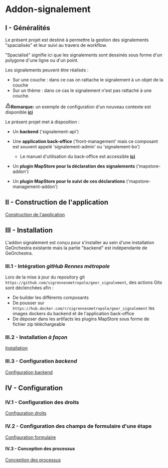 # Addon-signalement

## I - Généralités

Le présent projet est destiné à permettre la gestion des signalements "spacialisés" et leur suivi au travers de workflow.

"Spacialisé" signifie ici que les signalements sont dessinés sous forme d'un polygone d'une ligne ou d'un point.

Les signalements peuvent être réalisés :

* Sur une couche : dans ce cas on rattache le signalement à un objet de la couche
* Sur un thème : dans ce cas le signalement n'est pas rattaché à une couche.

**![](readme/warn.png)Remarque:** un exemple de configuration d'un nouveau contexte est disponible **[ici](readme/README_EXEMPLE.md)**

Le présent projet met à disposition :

* Un **backend** ('signalement-api')
* Une **application back-office** ('front-management' mais ce composant est souvent appelé 'signalement-admin' ou 'signalement-bo')

    * Le manuel d'utilisation du back-office est accessible **[ici](readme/README_BACKOFFICE.md)**
    
* Un **plugin MapStore pour la déclaration des signalements** ('mapstore-addon')
* Un **plugin MapStore pour le suivi de ces déclarations** ('mapstore-management-addon')


## II - Construction de l'application

[Construction de l'application](readme/README_BUILD.md)

## III - Installation

L'addon signalement est conçu pour s'installer au sein d'une installation GeOrchestra existante mais la partie "backend" est indépendante de GeOrchestra.

### III.1 - Intégration *gitHub Rennes métropole*

Lors de la mise à jour du repository git `https://github.com/sigrennesmetropole/geor_signalement`, des actions Gits sont déclenchées afin :

- De builder les différents composants
- De pousser sur `https://hub.docker.com/r/sigrennesmetropole/geor_signalement` les images dockers du backend et de l'application back-office
- De déposer dans les artifacts les plugins MapStore sous forme de fichier zip téléchargeable

### III.2 - Installation *à façon*

[Installation](readme/README_INSTALL.md)

### III.3 - Configuration *backend*

[Configuration backend](readme/README_CONFIGURATION_BACKEND.md)

## IV - Configuration

### IV.1 - Configuration des droits

[Configuration droits](readme/README_CONFIGURATION_DROIT.md)

### IV.2 - Configuration des champs de formulaire d'une étape

[Configuration formulaire](readme/README_CONFIGURATION_FORMULAIRE.md)

#### IV.3 - Conception des processus

[Conception des processus](readme/README_CONFIGURATION_WORKFLOW.md)
